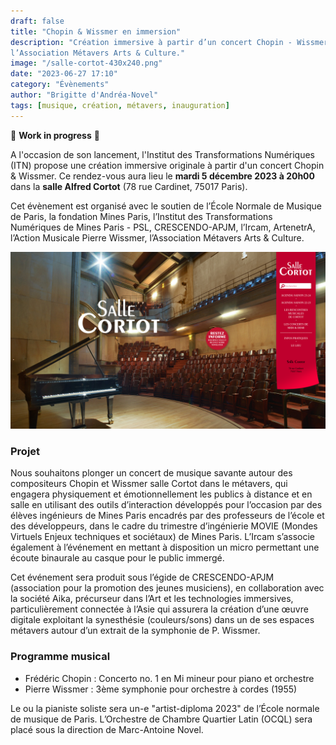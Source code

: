 ```yaml
---
draft: false
title: "Chopin & Wissmer en immersion"
description: "Création immersive à partir d’un concert Chopin - Wissmer, avec le soutien de l’École Normale de Musique de Paris, la fondation Mines Paris, l’Institut des Transformations Numériques de Mines Paris - PSL, CRESCENDO-APJM, l’Ircam, ArtenetrA, l’Action Musicale Pierre Wissmer, 
l’Association Métavers Arts & Culture."
image: "/salle-cortot-430x240.png"
date: "2023-06-27 17:10"
category: "Évènements"
author: "Brigitte d'Andréa-Novel"
tags: [musique, création, métavers, inauguration]
---
```


🚧 **Work in progress** 🚧

A l'occasion de son lancement, l'Institut des Transformations Numériques (ITN)
propose une création immersive originale à partir d'un concert Chopin & Wissmer. 
Ce rendez-vous aura lieu le **mardi 5 décembre 2023 à 20h00** dans la **salle Alfred
Cortot** (78 rue Cardinet, 75017 Paris).

Cet évènement est organisé avec
le soutien de l’École Normale de Musique de Paris, la fondation Mines Paris, l’Institut des Transformations Numériques de Mines Paris - PSL, CRESCENDO-APJM, l’Ircam, ArtenetrA, l’Action Musicale Pierre Wissmer, 
l’Association Métavers Arts & Culture.

![](/salle-cortot.png)

### Projet

Nous souhaitons plonger un concert de musique savante autour des compositeurs Chopin et Wissmer salle Cortot dans le métavers, 
qui engagera physiquement et émotionnellement les publics à distance et en salle en utilisant des outils d’interaction développés pour l’occasion par des élèves ingénieurs de Mines Paris encadrés par des professeurs de l’école et des développeurs, dans le cadre du trimestre d’ingénierie MOVIE (Mondes Virtuels Enjeux techniques et sociétaux) de Mines Paris. L’Ircam s’associe également à l’événement en mettant à disposition un micro permettant une écoute binaurale au casque pour le public immergé.

Cet événement sera produit sous l’égide de CRESCENDO-APJM (association pour la promotion des jeunes musiciens), en collaboration avec la société Aika, précurseur dans l’Art et les technologies immersives, particulièrement connectée à l’Asie qui assurera la création d’une œuvre digitale exploitant la synesthésie (couleurs/sons) dans un de ses espaces métavers autour d’un extrait de la symphonie de P. Wissmer. 


### Programme musical

  - Frédéric Chopin : Concerto no. 1 en Mi mineur pour piano et orchestre
  - Pierre Wissmer : 3ème symphonie pour orchestre à cordes (1955)

Le ou la pianiste soliste sera un-e "artist-diploma 2023" de l’École normale de musique de Paris. L’Orchestre de Chambre Quartier Latin (OCQL) sera placé sous 
la direction de Marc-Antoine Novel.
